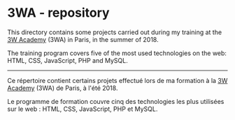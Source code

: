 # 3WA - repository

This directory contains some projects carried out during my training at the [3W Academy](https://3wa.fr/) (3WA) in Paris, in the summer of 2018.  
  
The training program covers five of the most used technologies on the web: HTML, CSS, JavaScript, PHP and MySQL.

<hr>

Ce répertoire contient certains projets effectué lors de ma formation à la [3W Academy](https://3wa.fr/) (3WA) de Paris, à l'été 2018.

Le programme de formation couvre cinq des technologies les plus utilisées sur le web : HTML, CSS, JavaScript, PHP et MySQL.
